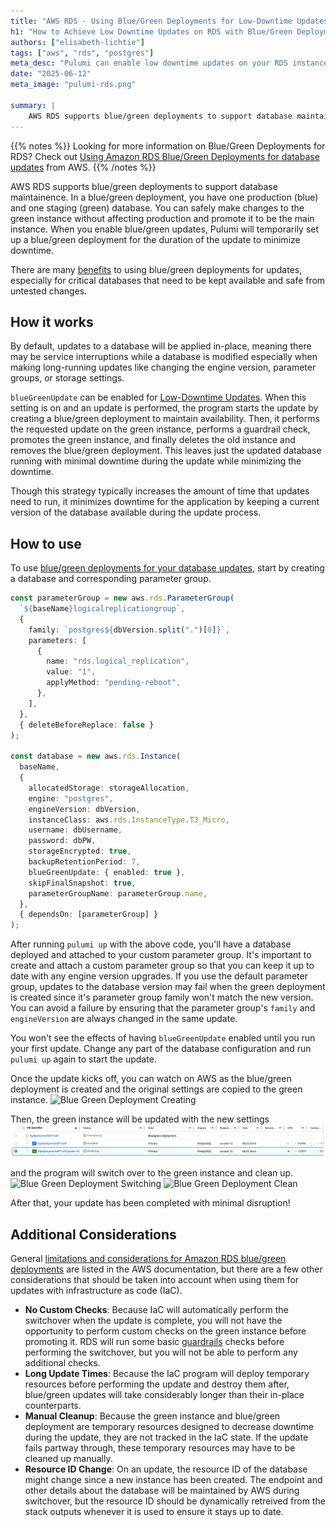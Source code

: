 ```yaml
---
title: "AWS RDS - Using Blue/Green Deployments for Low-Downtime Updates"
h1: "How to Achieve Low Downtime Updates on RDS with Blue/Green Deployments"
authors: ["elisabeth-lichtie"]
tags: ["aws", "rds", "postgres"]
meta_desc: "Pulumi can enable low downtime updates on your RDS instance using Blue/Green Deployments."
date: "2025-06-12"
meta_image: "pulumi-rds.png"

summary: |
    AWS RDS supports blue/green deployments to support database maintainence. In a blue/green deployment, you have one production (blue) and one staging (green) database. You can safely make changes to the green instance without affecting production and promote it to be the main instance. When you enable blue/green updates, Pulumi will temporarily set up a blue/green deployment for the duration of the update to minimize downtime. 
---
```


{{% notes %}}
Looking for more information on Blue/Green Deployments for RDS? Check out [Using Amazon RDS Blue/Green Deployments for database updates](https://docs.aws.amazon.com/AmazonRDS/latest/UserGuide/blue-green-deployments.html) from AWS.
{{% /notes %}}

AWS RDS supports blue/green deployments to support database maintainence. In a blue/green deployment, you have one production (blue) and one staging (green) database. You can safely make changes to the green instance without affecting production and promote it to be the main instance. When you enable blue/green updates, Pulumi will temporarily set up a blue/green deployment for the duration of the update to minimize downtime. 

There are many [benefits](https://docs.aws.amazon.com/AmazonRDS/latest/UserGuide/blue-green-deployments-overview.html#blue-green-deployments-benefits) to using blue/green deployments for updates, especially for critical databases that need to be kept available and safe from untested changes. 

## How it works

By default, updates to a database will be applied in-place, meaning there may be service interruptions while a database is modified especially when making long-running updates like changing the engine version, parameter groups, or storage settings. 

`blueGreenUpdate` can be enabled for [Low-Downtime Updates](https://www.pulumi.com/registry/packages/aws/api-docs/rds/instance/#low-downtime-updates). When this setting is on and an update is performed, the program starts the update by creating a blue/green deployment to maintain availability. Then, it performs the requested update on the green instance, performs a guardrail check, promotes the green instance, and finally deletes the old instance and removes the blue/green deployment. This leaves just the updated database running with minimal downtime during the update while minimizing the downtime.

Though this strategy typically increases the amount of time that updates need to run, it minimizes downtime for the application by keeping a current version of the database available during the update process. 

## How to use

To use [blue/green deployments for your database updates](https://github.com/pulumi-demos/examples/tree/main/typescript/aws-rds-blue-green-updates), start by creating a database and corresponding parameter group.

```typescript
const parameterGroup = new aws.rds.ParameterGroup(
  `${baseName}logicalreplicationgroup`,
  {
    family: `postgres${dbVersion.split(".")[0]}`,
    parameters: [
      {
        name: "rds.logical_replication",
        value: "1",
        applyMethod: "pending-reboot",
      },
    ],
  },
  { deleteBeforeReplace: false }
);

const database = new aws.rds.Instance(
  baseName,
  {
    allocatedStorage: storageAllocation,
    engine: "postgres",
    engineVersion: dbVersion,
    instanceClass: aws.rds.InstanceType.T3_Micro,
    username: dbUsername,
    password: dbPW,
    storageEncrypted: true,
    backupRetentionPeriod: 7,
    blueGreenUpdate: { enabled: true },
    skipFinalSnapshot: true,
    parameterGroupName: parameterGroup.name,
  },
  { dependsOn: [parameterGroup] }
);
```

After running `pulumi up` with the above code, you'll have a database deployed and attached to your custom parameter group. It's important to create and attach a custom parameter group so that you can keep it up to date with any engine version upgrades. If you use the default parameter group, updates to the database version may fail when the green deployment is created since it's parameter group family won't match the new version. You can avoid a failure by ensuring that the parameter group's `family` and `engineVersion` are always changed in the same update.

You won't see the effects of having `blueGreenUpdate` enabled until you run your first update. Change any part of the database configuration and run `pulumi up` again to start the update. 

Once the update kicks off, you can watch on AWS as the blue/green deployment is created and the original settings are copied to the green instance.
![Blue Green Deployment Creating](./deployment-creating.jpeg)

Then, the green instance will be updated with the new settings
![Blue Green Deployment Modifying](./deployment-modifying.jpeg)

and the program will switch over to the green instance and clean up.
![Blue Green Deployment Switching](./deployment-switching.jpeg)
![Blue Green Deployment Clean](./deployment-clean.jpeg)

After that, your update has been completed with minimal disruption!

## Additional Considerations

General [limitations and considerations for Amazon RDS blue/green deployments](https://docs.aws.amazon.com/AmazonRDS/latest/UserGuide/blue-green-deployments-considerations.html#blue-green-deployments-limitations) are listed in the AWS documentation, but there are a few other considerations that should be taken into account when using them for updates with infrastructure as code (IaC).
* **No Custom Checks**: Because IaC will automatically perform the switchover when the update is complete, you will not have the opportunity to perform custom checks on the green instance before promoting it. RDS will run some basic [guardrails](https://docs.aws.amazon.com/AmazonRDS/latest/UserGuide/blue-green-deployments-switching.html#blue-green-deployments-switching-guardrails) checks before performing the switchover, but you will not be able to perform any additional checks.
* **Long Update Times**: Because the IaC program will deploy temporary resources before performing the update and destroy them after, blue/green updates will take considerably longer than their in-place counterparts. 
* **Manual Cleanup**: Because the green instance and blue/green deployment are temporary resources designed to decrease downtime during the update, they are not tracked in the IaC state. If the update fails partway through, these temporary resources may have to be cleaned up manually.
* **Resource ID Change**: On an update, the resource ID of the database might change since a new instance has been created. The endpoint and other details about the database will be maintained by AWS during switchover, but the resource ID should be dynamically retreived from the stack outputs whenever it is used to ensure it stays up to date.